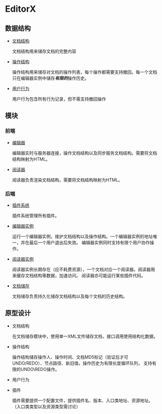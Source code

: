 # EditorX

## 数据结构

- [文档结构]()

    文档结构用来储存文档的完整内容

- [操作结构]()

    操作结构用来储存对文档的操作列表，每个操作都需要支持撤回。每一个文档只在编辑器实例中储存***有限的***操作历史。
    
- [用户行为]()

    用户行为包含所有行为记录，但不需支持撤回操作

## 模块

### 前端

- [编辑器]()
    
    编辑器实时与服务器连接，操作文档结构以及同步服务文档结构。需要将文档结构映射为HTML。
    
- [阅读器]()

    阅读器负责渲染文档结构，需要将文档结构映射为HTML。

### 后端

- [插件系统]()

    插件系统管理所有插件。

- [编辑器实例]()

    运行一个编辑器实例，维护文档结构以及操作结构。一个编辑器实例的地址唯一，并在最后一个用户退出后失效。
    编辑器实例同时支持有限个用户协作操作。

- [阅读器实例]()
    
    阅读器实例长期存在（应不耗费资源），一个文档对应一个阅读器。阅读器用来缓存文档结构等数据，加速访问。
    阅读器亦可能运行某些插件代码。
    
- [文档储存]()

    文档储存负责持久化储存文档结构以及每个文档的历史结构。
    

## 原型设计

- 文档结构

    在文档储存模块中，使用单一XML文件储存文档，接口调用使用结构化数据。

- 操作结构

    操作结构储存操作人、操作时间、文档MD5标记（验证后才可UNDO/REDO）、节点路径、新旧值。操作历史为有限长度循环队列，
    支持有限的UNDO\REDO操作。

- 用户行为

- 插件

    插件需要提供一个配置文件，提供插件名、版本、入口类地址、资源地址。（入口类类型以及资源类型需讨论）
    
